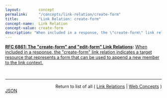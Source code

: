 ```yaml
---
layout:        concept
permalink:     "/concepts/link-relation/create-form"
title:         "Link Relation: create-form"
concept-name:  Link Relation
concept-value: create-form
description: "When included in a response, the \"create-form\" link relation indicates a target resource that represents a form that can be used to append a new member to the link context."
---
```


**[RFC 6861: The "create-form" and "edit-form" Link Relations](/specs/IETF/RFC/6861 "RFC 5988 standardized a means of indicating the relationships between resources on the Web. This specification defines link relation types that may be used to express the relationships between a resource and an input form for constructing data submissions."):** [When included in a response, the "create-form" link relation indicates a target resource that represents a form that can be used to append a new member to the link context.](http://tools.ietf.org/html/rfc6861#section-3.1 "Read documentation for Link Relation &#34;create-form&#34;")

<br/>
<hr/>

<p style="float : left"><a href="./create-form.json" title="JSON representing this particular Web Concept value">JSON</a></p>
<p style="text-align: right">Return to list of all ( <a href="../link-relations">Link Relations</a> | <a href="../">Web Concepts</a> )</p>
